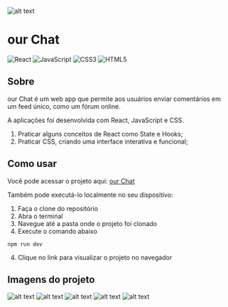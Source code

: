 ![alt text](image.png)
# our Chat
![React](https://img.shields.io/badge/react-%2320232a.svg?style=for-the-badge&logo=react&logoColor=%2361DAFB)
![JavaScript](https://img.shields.io/badge/javascript-%23323330.svg?style=for-the-badge&logo=javascript&logoColor=%23F7DF1E)
![CSS3](https://img.shields.io/badge/css3-%231572B6.svg?style=for-the-badge&logo=css3&logoColor=white)
	![HTML5](https://img.shields.io/badge/html5-%23E34F26.svg?style=for-the-badge&logo=html5&logoColor=white)

## Sobre
our Chat é um web app que permite aos usuários enviar comentários em um feed único, como um fórum online.

A aplicações foi desenvolvida com React, JavaScript e CSS.

1. Praticar alguns conceitos de React como State e Hooks;
2. Praticar CSS, criando uma interface interativa e funcional;

## Como usar
Você pode acessar o projeto aqui: [our Chat ](https://pedrohammes.github.io/comment-feed/)

Também pode executá-lo localmente no seu dispositivo:
1. Faça o clone do repositório
2. Abra o terminal
3. Navegue até a pasta onde o projeto foi clonado
3. Execute o comando abaixo
````
npm run dev
````
4. Clique no link para visualizar o projeto no navegador

## Imagens do projeto
![alt text](image-1.png)
![alt text](image-2.png)
![alt text](image-3.png)
![alt text](image-4.png)
![alt text](image-5.png)